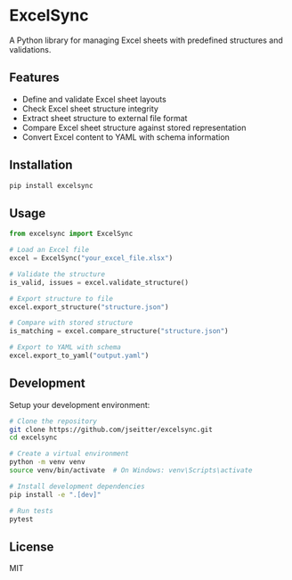 # ExcelSync

A Python library for managing Excel sheets with predefined structures and validations.

## Features

- Define and validate Excel sheet layouts
- Check Excel sheet structure integrity
- Extract sheet structure to external file format
- Compare Excel sheet structure against stored representation
- Convert Excel content to YAML with schema information

## Installation

```bash
pip install excelsync
```

## Usage

```python
from excelsync import ExcelSync

# Load an Excel file
excel = ExcelSync("your_excel_file.xlsx")

# Validate the structure
is_valid, issues = excel.validate_structure()

# Export structure to file
excel.export_structure("structure.json")

# Compare with stored structure
is_matching = excel.compare_structure("structure.json")

# Export to YAML with schema
excel.export_to_yaml("output.yaml")
```

## Development

Setup your development environment:

```bash
# Clone the repository
git clone https://github.com/jseitter/excelsync.git
cd excelsync

# Create a virtual environment
python -m venv venv
source venv/bin/activate  # On Windows: venv\Scripts\activate

# Install development dependencies
pip install -e ".[dev]"

# Run tests
pytest
```

## License

MIT 